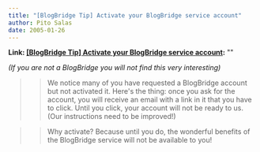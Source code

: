 ```yaml
---
title: "[BlogBridge Tip] Activate your BlogBridge service account"
author: Pito Salas
date: 2005-01-26
---
```


**Link: [[BlogBridge Tip] Activate your BlogBridge service account](None):** ""

_(If you are not a BlogBridge you will not find this very interesting)_

>>

>> We notice many of you have requested a BlogBridge account but not activated
it. Here's the thing: once you ask for the account, you will receive an email
with a link in it that you have to click. Until you click, your account will
not be ready to us. (Our instructions need to be improved!)

>>

>> Why activate? Because until you do, the wonderful benefits of the
BlogBridge service will not be available to you!


